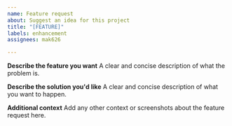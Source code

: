 ```yaml
---
name: Feature request
about: Suggest an idea for this project
title: "[FEATURE]"
labels: enhancement
assignees: mak626

---
```


**Describe the feature you want**
A clear and concise description of what the problem is.

**Describe the solution you'd like**
A clear and concise description of what you want to happen.

**Additional context**
Add any other context or screenshots about the feature request here.
